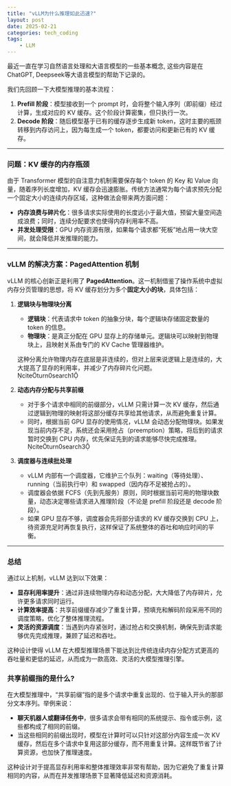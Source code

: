 ```yaml
---
title: "vLLM为什么推理如此迅速?"
layout: post
date: 2025-02-21
categories: tech_coding
tags:
    - LLM
---
```


最近一直在学习自然语言处理和大语言模型的一些基本概念, 这些内容是在ChatGPT, Deepseek等大语言模型的帮助下记录的。


我们先回顾一下大模型推理的基本流程：  
1. **Prefill 阶段**：模型接收到一个 prompt 时，会将整个输入序列（即前缀）经过计算，生成对应的 KV 缓存。这个阶段计算密集，但只执行一次。  
2. **Decode 阶段**：随后模型基于已有的缓存逐步生成新 token，这时主要的瓶颈转移到内存访问上，因为每生成一个 token，都要访问和更新已有的 KV 缓存。

---

### 问题：KV 缓存的内存瓶颈

由于 Transformer 模型的自注意力机制需要保存每个 token 的 Key 和 Value 向量，随着序列长度增加，KV 缓存会迅速膨胀。传统方法通常为每个请求预先分配一个固定大小的连续内存区域，这种做法会带来两方面问题：
- **内存浪费与碎片化**：很多请求实际使用的长度远小于最大值，预留大量空间造成浪费；同时，连续分配要求也使得内存利用率不高。  
- **并发处理受限**：GPU 内存资源有限，如果每个请求都“死板”地占用一块大空间，就会降低并发推理的能力。

---

### vLLM 的解决方案：PagedAttention 机制

vLLM 的核心创新正是利用了 **PagedAttention**。这一机制借鉴了操作系统中虚拟内存分页管理的思想，将 KV 缓存划分为多个**固定大小的块**，具体包括：

1. **逻辑块与物理块分离**  
   - **逻辑块**：代表请求中 token 的抽象分块，每个逻辑块存储固定数量的 token 的信息。  
   - **物理块**：是真正分配在 GPU 显存上的存储单元。逻辑块可以映射到物理块上，且映射关系由专门的 KV Cache 管理器维护。  
   
   这种分离允许物理内存在底层是非连续的，但对上层来说逻辑上是连续的，大大提高了显存的利用率，并减少了内存碎片化问题。  
   citeturn0search1

2. **动态内存分配与共享前缀**  
   - 对于多个请求中相同的前缀部分，vLLM 只需计算一次 KV 缓存，然后通过逻辑到物理的映射将这部分缓存共享给其他请求，从而避免重复计算。  
   - 同时，根据当前 GPU 显存的使用情况，vLLM 会动态分配物理块。如果发现当前内存不足，系统还会采用抢占（preemption）策略，将后到的请求暂时交换到 CPU 内存，优先保证先到的请求能够尽快完成推理。  
   citeturn0search3

3. **调度器与连续批处理**  
   - vLLM 内部有一个调度器，它维护三个队列：waiting（等待处理）、running（当前执行中）和 swapped（因内存不足被抢占的）。  
   - 调度器会依据 FCFS（先到先服务）原则，同时根据当前可用的物理块数量，动态决定哪些请求进入推理阶段（不论是 prefill 阶段还是 decode 阶段）。  
   - 如果 GPU 显存不够，调度器会先将部分请求的 KV 缓存交换到 CPU 上，待资源充足时再恢复执行，这样保证了系统整体的吞吐和响应时间的平衡。

---

### 总结

通过以上机制，vLLM 达到以下效果：  
- **显存利用率提升**：通过非连续物理内存和动态分配，大大降低了内存碎片，允许更多请求同时运行。  
- **计算效率提高**：共享前缀缓存减少了重复计算，预填充和解码阶段采用不同的调度策略，优化了整体推理流程。  
- **灵活的资源调度**：当遇到内存紧张时，通过抢占和交换机制，确保先到请求能够优先完成推理，兼顾了延迟和吞吐。

这种设计使得 vLLM 在大模型推理场景下能达到比传统连续内存分配方式更高的吞吐量和更低的延迟，从而成为一款高效、灵活的大模型推理引擎。



### 共享前缀指的是什么?
在大模型推理中，“共享前缀”指的是多个请求中重复出现的、位于输入开头的那部分文本序列。举例来说：

- **聊天机器人或翻译任务中**，很多请求会带有相同的系统提示、指令或示例，这些都构成了相同的前缀。
- 当这些相同的前缀出现时，模型在计算时可以只针对这部分内容生成一次 KV 缓存，然后在多个请求中复用这部分缓存，而不用重复计算。这样既节省了计算资源，也加快了推理速度。

这种设计对于提高显存利用率和整体推理效率非常有帮助，因为它避免了重复计算相同的内容，从而在并发推理场景下显著降低延迟和资源消耗。
